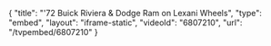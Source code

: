 {
    "title": "'72 Buick Riviera & Dodge Ram on Lexani Wheels",
    "type": "embed",
    "layout": "iframe-static",
    "videoId": "6807210",
    "url": "\/tvpembed\/6807210"
}